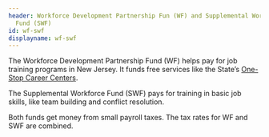 ```yaml
---
header: Workforce Development Partnership Fun (WF) and Supplemental Workforce
  Fund (SWF)
id: wf-swf
displayname: wf-swf
---
```

The Workforce Development Partnership Fund (WF) helps pay for job training programs in New Jersey. It funds free services like the State’s [One-Stop Career Centers](https://www.nj.gov/labor/career-services/contact-us/one-stops/).

The Supplemental Workforce Fund (SWF) pays for training in basic job skills, like team building and conflict resolution.

Both funds get money from small payroll taxes. The tax rates for WF and SWF are combined.